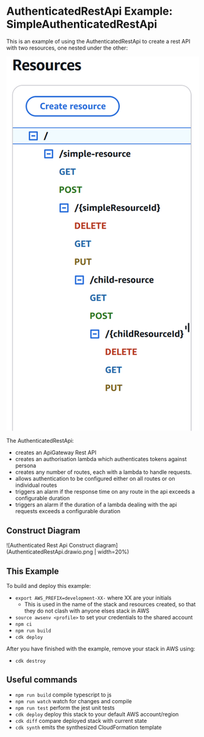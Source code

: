 # AuthenticatedRestApi Example: SimpleAuthenticatedRestApi

This is an example of using the AuthenticatedRestApi to create a rest API with two resources, one nested under the other:

![Resources in the Example](resources.png)

The AuthenticatedRestApi:

- creates an ApiGateway Rest API
- creates an authorisation lambda which authenticates tokens against persona
- creates any number of routes, each with a lambda to handle requests.
- allows authentication to be configured either on all routes or on individual routes
- triggers an alarm if the response time on any route in the api exceeds a configurable duration
- triggers an alarm if the duration of a lambda dealing with the api requests exceeds a configurable duration

## Construct Diagram

![Authenticated Rest Api Construct diagram](AuthenticatedRestApi.drawio.png | width=20%)

## This Example

To build and deploy this example:

- `export AWS_PREFIX=development-XX-` where XX are your initials
  - This is used in the name of the stack and resources created, so that they do not clash with anyone elses stack in AWS
- `source awsenv <profile>` to set your credentials to the shared account
- `npm ci`
- `npm run build`
- `cdk deploy`

After you have finished with the example, remove your stack in AWS using:

- `cdk destroy`

## Useful commands

- `npm run build` compile typescript to js
- `npm run watch` watch for changes and compile
- `npm run test` perform the jest unit tests
- `cdk deploy` deploy this stack to your default AWS account/region
- `cdk diff` compare deployed stack with current state
- `cdk synth` emits the synthesized CloudFormation template
